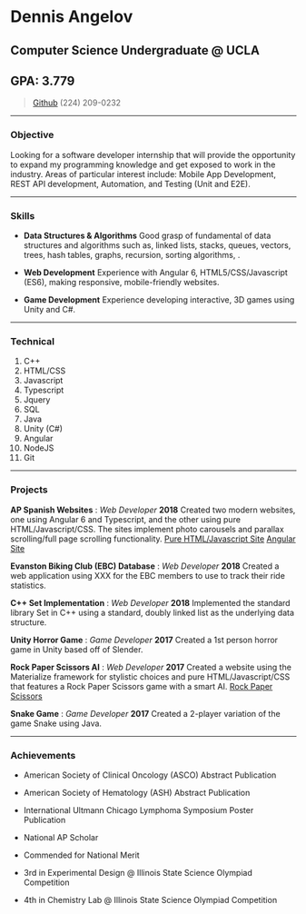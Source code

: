 # Dennis Angelov
## Computer Science Undergraduate @ UCLA
## GPA: 3.779

> [Github](https://github.com/denang1)
> (224) 209-0232

---

### Objective

Looking for a software developer internship that will provide the opportunity to expand my programming knowledge and get exposed to work in the industry. Areas of particular interest include: Mobile App Development, REST API development, Automation, and Testing (Unit and E2E).

---

### Skills

* **Data Structures & Algorithms**
  Good grasp of fundamental of data structures and algorithms such as, linked lists, stacks, queues, vectors, trees, hash tables, graphs, recursion, sorting algorithms, .

* **Web Development**
  Experience with Angular 6, HTML5/CSS/Javascript (ES6), making responsive, mobile-friendly websites.

* **Game Development**
  Experience developing interactive, 3D games using Unity and C#.

---

### Technical

1. C++
2. HTML/CSS
3. Javascript
4. Typescript
5. Jquery
6. SQL
7. Java
8. Unity (C#)
9. Angular
10. NodeJS
11. Git

---

### Projects

**AP Spanish Websites** : *Web Developer* __2018__
  Created two modern websites, one using Angular 6 and Typescript, and the other using pure HTML/Javascript/CSS. The sites implement photo carousels and parallax scrolling/full page scrolling functionality.
[Pure HTML/Javascript Site](https://denang1.github.io/Spanish-Website/)
[Angular Site](https://denang1.github.io/Spanish-Website-2/)

**Evanston Biking Club (EBC) Database** : *Web Developer* __2018__
  Created a web application using XXX for the EBC members to use to track their ride statistics.

**C++ Set Implementation** : *Web Developer* __2018__
  Implemented the standard library Set in C++ using a standard, doubly linked list as the underlying data structure.

**Unity Horror Game** : *Game Developer* __2017__
  Created a 1st person horror game in Unity based off of Slender. 

**Rock Paper Scissors AI** : *Web Developer* __2017__
  Created a website using the Materialize framework for stylistic choices and pure HTML/Javascript/CSS that features a Rock Paper Scissors game with a smart AI.
  [Rock Paper Scissors](https://denang1.github.io/RockPaperScissors/)

**Snake Game** : *Game Developer* __2017__
  Created a 2-player variation of the game Snake using Java.

 ---

  ### Achievements

  - American Society of Clinical Oncology (ASCO) Abstract Publication

  - American Society of Hematology (ASH) Abstract Publication

  - International Ultmann Chicago Lymphoma Symposium Poster Publication

  - National AP Scholar

  - Commended for National Merit

  - 3rd in Experimental Design @ Illinois State Science Olympiad Competition

  - 4th in Chemistry Lab @ Illinois State Science Olympiad Competition

  

